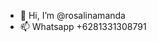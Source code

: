 - 👋 Hi, I’m @rosalinamanda
- 📫 Whatsapp +6281331308791

<!---
rosalinamanda/rosalinamanda is a ✨ special ✨ repository because its `README.md` (this file) appears on your GitHub profile.
You can click the Preview link to take a look at your changes.
--->
